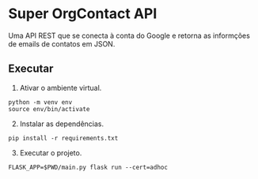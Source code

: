 # Super OrgContact API

Uma API REST que se conecta à conta do Google e retorna as informções de emails
de contatos em JSON.

## Executar

1. Ativar o ambiente virtual.

```
python -m venv env
source env/bin/activate
```

2. Instalar as dependências.

```
pip install -r requirements.txt
```

3. Executar o projeto.

```
FLASK_APP=$PWD/main.py flask run --cert=adhoc
```

